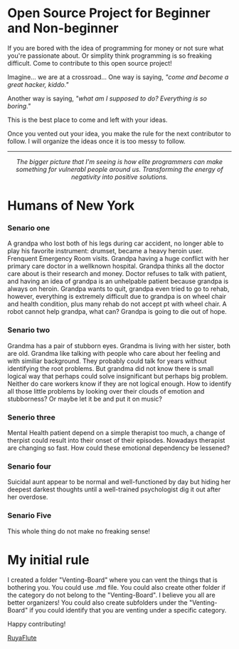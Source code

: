 Open Source Project for Beginner and Non-beginner
====

If you are bored with the idea of programming for money or not sure what you're passionate about. Or simplity think programming is so freaking difficult. Come to contribute to this open source project!

Imagine... we are at a crossroad... One way is saying, <em> "come and become a great hacker, kiddo." </em> 

Another way is saying, <em>"what am I supposed to do? Everything is so boring."</em>


This is the best place to come and left with your ideas. 


Once you vented out your idea, you make the rule for the next contributor to follow. I will organize the ideas once it is too messy to follow. 
<hr>

<p align="center">
<em>The bigger picture that I'm seeing is how elite programmers can make something for vulnerabl people around us. Transforming the energy of negativity into positive solutions.</em>
</p>


# Humans of New York
### Senario one
A grandpa who lost both of his legs during car accident, no longer able to play his favorite instrument: drumset, became a heavy heroin user. Frenquent Emergency Room visits. Grandpa having a huge conflict with her primary care doctor in a wellknown hospital. Grandpa thinks all the doctor care about is their research and money. Doctor refuses to talk with patient, and having an idea of grandpa is an unhelpable patient because grandpa is always on heroin. Grandpa wants to quit, grandpa even tried to go to rehab, however, everything is extremely difficult due to grandpa is on wheel chair and health condition, plus many rehab do not accept pt with wheel chair. A robot cannot help grandpa, what can? Grandpa is going to die out of hope.

### Senario two
Grandma has a pair of stubborn eyes. Grandma is living with her sister, both are old. Grandma like talking with people who care about her feeling and with similiar background. They probably could talk for years without identifying the root problems. But grandma did not know there is small logical way that perhaps could solve insignificant but perhaps big problem. Neither do care workers know if they are not logical enough. How to identify all those little problems by looking over their clouds of emotion and stubborness? Or maybe let it be and put it on music?

### Senerio three
Mental Health patient depend on a simple therapist too much, a change of therpist could result into their onset of their episodes. Nowadays therapist are changing so fast. How could these emotional dependency be lessened?

### Senario four
Suicidal aunt appear to be normal and well-functioned by day but hiding her deepest darkest thoughts until a well-trained psychologist dig it out after her overdose. 

### Senario Five
This whole thing do not make no freaking sense!

# My initial rule
I created a folder "Venting-Board" where you can vent the things that is bothering you. You could use .md file. You could also create other folder if the category do not belong to the "Venting-Board". I believe you all are better organizers!
You could also create subfolders under the "Venting-Board" if you could identify that you are venting under a specific category.

Happy contributing!


[RuyaFlute](https://www.instagram.com/ruyaflute/)
